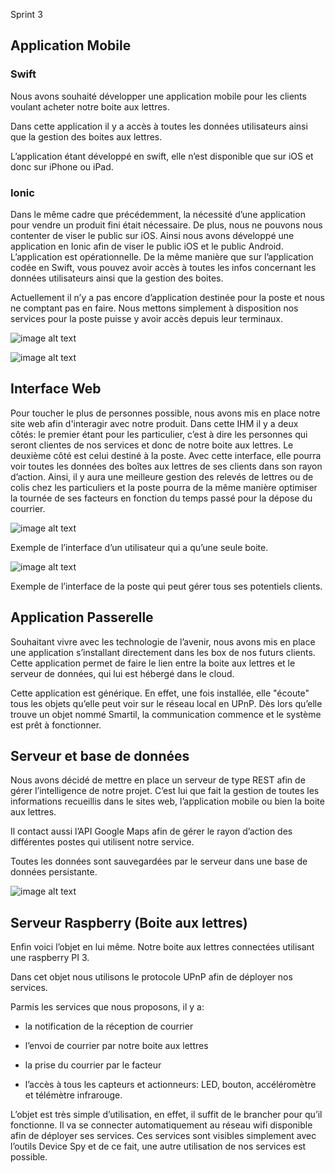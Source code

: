 Sprint 3

## Application Mobile

### 	Swift

Nous avons souhaité développer une application mobile pour les clients voulant acheter notre boite aux lettres.

Dans cette application il y a accès à toutes les données utilisateurs ainsi que la gestion des boites aux lettres.

L’application étant développé en swift, elle n’est disponible que sur iOS et donc sur iPhone ou iPad.

### 	Ionic

Dans le même cadre que précédemment, la nécessité d’une application pour vendre un produit fini était nécessaire. De plus, nous ne pouvons nous contenter de viser le public sur iOS. Ainsi nous avons développé une application en Ionic afin de viser le public iOS et le public Android. L’application est opérationnelle. De la même manière que sur l’application codée en Swift, vous pouvez avoir accès à toutes les infos concernant les données utilisateurs ainsi que la gestion des boites.

Actuellement il n’y a pas encore d’application destinée pour la poste et nous ne comptant pas en faire. Nous mettons simplement à disposition nos services pour la poste puisse y avoir accès depuis leur terminaux.

![image alt text](/images/mesboites.PNG)

![image alt text](/images/ajouterboite.PNG)

## Interface Web

Pour toucher le plus de personnes possible, nous avons mis en place notre site web afin d'interagir avec notre produit. Dans cette IHM il y a deux côtés: le premier étant pour les particulier, c’est à dire les personnes qui seront clientes de nos services et donc de notre boite aux lettres. Le deuxième côté est celui destiné à la poste. Avec cette interface, elle pourra voir toutes les données des boîtes aux lettres de ses clients dans son rayon d’action. Ainsi, il y aura une meilleure gestion des relevés de lettres ou de colis chez les particuliers et la poste pourra de la même manière optimiser la tournée de ses facteurs en fonction du temps passé pour la dépose du courrier.

![image alt text](/images/particulier_web.png)

Exemple de l’interface d’un utilisateur qui a qu’une seule boite.

![image alt text](/images/poste_web.png)

Exemple de l’interface de la poste qui peut gérer tous ses potentiels clients.

## Application Passerelle

Souhaitant vivre avec les technologie de l’avenir, nous avons mis en place une application s’installant directement dans les box de nos futurs clients. Cette application permet de faire le lien entre la boite aux lettres et le serveur de données, qui lui est hébergé dans le cloud.

Cette application est générique. En effet, une fois installée, elle "écoute" tous les objets qu’elle peut voir sur le réseau local en UPnP. Dès lors qu’elle trouve un objet nommé Smartil, la communication commence et le système est prêt à fonctionner.

## Serveur et base de données

Nous avons décidé de mettre en place un serveur de type REST afin de gérer l’intelligence de notre projet. C’est lui que fait la gestion de toutes les informations recueillis dans le sites web, l’application mobile ou bien la boite aux lettres.

Il contact aussi l’API Google Maps afin de gérer le rayon d’action des différentes postes qui utilisent notre service.

Toutes les données sont sauvegardées par le serveur dans une base de données persistante.

![image alt text](/images/serveur.png)

## Serveur Raspberry (Boite aux lettres)

Enfin voici l’objet en lui même. Notre boite aux lettres connectées utilisant une raspberry PI 3. 

Dans cet objet nous utilisons le protocole UPnP afin de déployer nos services.

Parmis les services que nous proposons, il y a:

* la notification de la réception de courrier

* l’envoi de courrier par notre boite aux lettres

* la prise du courrier par le facteur

* l’accès à tous les capteurs et actionneurs: LED, bouton, accéléromètre et télémètre infrarouge.

L’objet est très simple d’utilisation, en effet, il suffit de le brancher pour qu’il fonctionne. Il va se connecter automatiquement au réseau wifi disponible afin de déployer ses services. Ces services sont visibles simplement avec l’outils Device Spy et de ce fait, une autre utilisation de nos services est possible.

